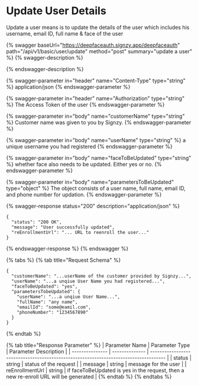 # Update User Details

Update a user means is to update the details of the user which includes his username, email ID, full name & face of the user&#x20;

{% swagger baseUrl="https://deepfaceauth.signzy.app/deepfaceauth" path="/api/v1/basic/user/update" method="post" summary="update a user" %}
{% swagger-description %}

{% endswagger-description %}

{% swagger-parameter in="header" name="Content-Type" type="string" %}
application/json
{% endswagger-parameter %}

{% swagger-parameter in="header" name="Authorization" type="string" %}
The Access Token of the user
{% endswagger-parameter %}

{% swagger-parameter in="body" name="customerName" type="string" %}
Customer name was given to you by Signzy.
{% endswagger-parameter %}

{% swagger-parameter in="body" name="userName" type="string" %}
a unique username you had registered
{% endswagger-parameter %}

{% swagger-parameter in="body" name="faceToBeUpdated" type="string" %}
whether face also needs to be updated. Either yes or no.
{% endswagger-parameter %}

{% swagger-parameter in="body" name="parametersToBeUpdated" type="object" %}
The object consists of a user name, full name, email ID, and phone number for updation.
{% endswagger-parameter %}

{% swagger-response status="200" description="application/json" %}
```
{
  "status": "200 OK",
  "message": "User successfully updated",
  "reEnrollmentUrl": "... URL to reenroll the user..."
}
```
{% endswagger-response %}
{% endswagger %}

{% tabs %}
{% tab title="Request Schema" %}
```
{
  "customerName": "...userName of the customer provided by Signzy...",
  "userName": "...a unqiue User Name you had registered...",
  "faceToBeUpdated": "yes",
  "parametersTobeUpdated": {
    "userName": "...a unqiue User Name...",
    "fullName": "any name",
    "emailId": "some@eamil.com",
    "phoneNumber": "1234567890"
  }
}
```
{% endtab %}

{% tab title="Response Parameter" %}
| Parameter Name  | Parameter Type | Parameter Description                                                                |
| --------------- | -------------- | ------------------------------------------------------------------------------------ |
| status          | string         | status of the request                                                                |
| message         | string         | message for the user                                                                 |
| reEnrollmentUrl | string         | if faceToBeUpdated is yes in the request, then a new re-enroll URL will be generated |
{% endtab %}
{% endtabs %}
